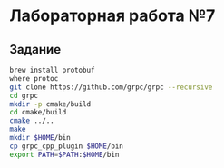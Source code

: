 # Лабораторная работа №7

## Задание

```sh
brew install protobuf
where protoc
git clone https://github.com/grpc/grpc --recursive
cd grpc
mkdir -p cmake/build
cd cmake/build
cmake ../..
make
mkdir $HOME/bin
cp grpc_cpp_plugin $HOME/bin
export PATH=$PATH:$HOME/bin
```
